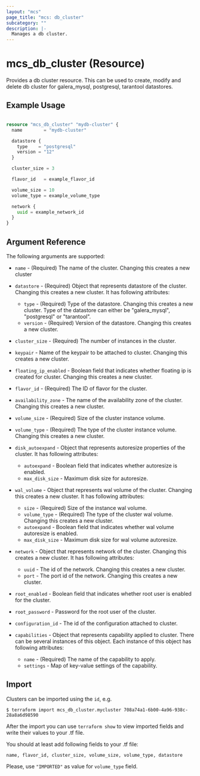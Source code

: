 ```yaml
---
layout: "mcs"
page_title: "mcs: db_cluster"
subcategory: ""
description: |-
  Manages a db cluster.
---
```


# mcs\_db\_cluster (Resource)

Provides a db cluster resource. This can be used to create, modify and delete db cluster for galera_mysql, postgresql, tarantool datastores.

## Example Usage

```terraform

resource "mcs_db_cluster" "mydb-cluster" {
  name        = "mydb-cluster"

  datastore {
    type    = "postgresql"
    version = "12"
  }

  cluster_size = 3

  flavor_id   = example_flavor_id

  volume_size = 10
  volume_type = example_volume_type

  network {
    uuid = example_network_id
  }
}
```

## Argument Reference

The following arguments are supported:

* `name` - (Required) The name of the cluster. Changing this creates a new cluster

* `datastore` - (Required) Object that represents datastore of the cluster. Changing this creates a new cluster. It has following attributes:
    * `type` - (Required) Type of the datastore. Changing this creates a new cluster. Type of the datastore can either be "galera_mysql", "postgresql" or "tarantool".
    * `version` - (Required) Version of the datastore. Changing this creates a new cluster.

* `cluster_size` - (Required) The number of instances in the cluster.

* `keypair` - Name of the keypair to be attached to cluster. Changing this creates a new cluster.

* `floating_ip_enabled` - Boolean field that indicates whether floating ip is created for cluster. Changing this creates a new cluster.

* `flavor_id` - (Required) The ID of flavor for the cluster.

* `availability_zone` - The name of the availability zone of the cluster. Changing this creates a new cluster.

* `volume_size` - (Required) Size of the cluster instance volume.

* `volume_type` - (Required) The type of the cluster instance volume. Changing this creates a new cluster.

* `disk_autoexpand` - Object that represents autoresize properties of the cluster. It has following attributes:
    * `autoexpand` - Boolean field that indicates whether autoresize is enabled.
    * `max_disk_size` - Maximum disk size for autoresize.

* `wal_volume` - Object that represents wal volume of the cluster. Changing this creates a new cluster. It has following attributes:
    * `size` - (Required) Size of the instance wal volume.
    * `volume_type` - (Required) The type of the cluster wal volume. Changing this creates a new cluster.
    * `autoexpand` - Boolean field that indicates whether wal volume autoresize is enabled.
    * `max_disk_size` - Maximum disk size for wal volume autoresize.

* `network` -  Object that represents network of the cluster. Changing this creates a new cluster. It has following attributes:
    * `uuid` - The id of the network. Changing this creates a new cluster.
    * `port` - The port id of the network. Changing this creates a new cluster.

* `root_enabled` - Boolean field that indicates whether root user is enabled for the cluster.

* `root_password` - Password for the root user of the cluster.

* `configuration_id` - The id of the configuration attached to cluster.

* `capabilities` - Object that represents capability applied to cluster. There can be several instances of this object. Each instance of this object has following attributes:
    * `name` - (Required) The name of the capability to apply.
    * `settings` - Map of key-value settings of the capability.

## Import

Clusters can be imported using the `id`, e.g.

```
$ terraform import mcs_db_cluster.mycluster 708a74a1-6b00-4a96-938c-28a8a6d98590
```

After the import you can use ```terraform show``` to view imported fields and write their values to your .tf file.

You should at least add following fields to your .tf file:

`name, flavor_id, cluster_size, volume_size, volume_type, datastore`

Please, use `"IMPORTED"` as value for `volume_type` field.
